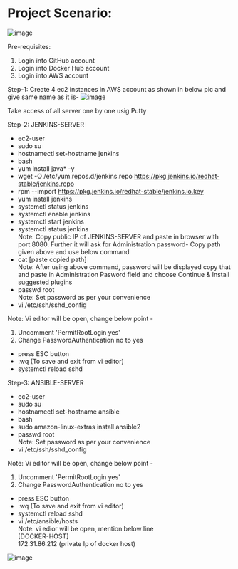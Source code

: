 # Project Scenario:
![image](https://user-images.githubusercontent.com/102685509/210368764-2a070a92-79ea-4436-87e9-0ee505d5ac44.png)

Pre-requisites:
1. Login into GitHub account
2. Login into Docker Hub account
3. Login into AWS account

Step-1: Create 4 ec2 instances in AWS account as shown in below pic and give same name as it is- 
![image](https://user-images.githubusercontent.com/102685509/210373148-3291e72a-25c9-44f5-880f-15cae0a1bb6b.png)

Take access of all server one by one usig Putty

Step-2: JENKINS-SERVER
- ec2-user
- sudo su
- hostnamectl set-hostname jenkins
- bash
- yum install java* -y
- wget -O /etc/yum.repos.d/jenkins.repo https://pkg.jenkins.io/redhat-stable/jenkins.repo
- rpm --import https://pkg.jenkins.io/redhat-stable/jenkins.io.key
- yum install jenkins
- systemctl status jenkins
- systemctl enable jenkins
- systemctl start jenkins
- systemctl status jenkins \
Note: Copy public IP of JENKINS-SERVER and paste in browser with port 8080. Further it will ask for Administration password- Copy path given above and use below command
- cat [paste copied path] \
Note: After using above command, password will be displayed copy that and paste in Administration Pasword field and choose Continue & Install suggested plugins
- passwd root \
Note: Set password as per your convenience
- vi /etc/ssh/sshd_config 

Note: Vi editor will be open, change below point - 
1. Uncomment 'PermitRootLogin yes'
2. Change PasswordAuthentication no to yes
- press ESC button
- :wq (To save and exit from vi editor)
- systemctl reload sshd

Step-3: ANSIBLE-SERVER
- ec2-user
- sudo su
- hostnamectl set-hostname ansible
- bash
- sudo amazon-linux-extras install ansible2
- passwd root \
Note: Set password as per your convenience
- vi /etc/ssh/sshd_config 

Note: Vi editor will be open, change below point - 
1. Uncomment 'PermitRootLogin yes'
2. Change PasswordAuthentication no to yes
- press ESC button
- :wq (To save and exit from vi editor)
- systemctl reload sshd
- vi /etc/ansible/hosts \
Note: vi edior will be open, mention below line \
[DOCKER-HOST] \
172.31.86.212 (private Ip of docker host)

![image](https://user-images.githubusercontent.com/102685509/210386810-1c4c392c-39ef-437b-ae73-99f66f34886d.png)


